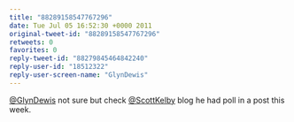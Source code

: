 ```yaml
---
title: "88289158547767296"
date: Tue Jul 05 16:52:30 +0000 2011
original-tweet-id: "88289158547767296"
retweets: 0
favorites: 0
reply-tweet-id: "88279845464842240"
reply-user-id: "18512322"
reply-user-screen-name: "GlynDewis"
---
```

<a href="https://twitter.com/GlynDewis">@GlynDewis</a> not sure but check <a href="https://twitter.com/ScottKelby">@ScottKelby</a> blog he had poll in a post this week.

